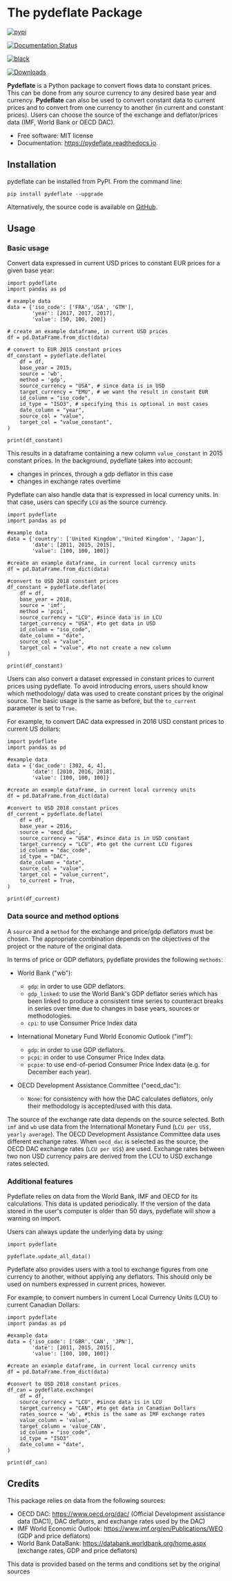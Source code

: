 # The pydeflate Package


[![pypi](https://img.shields.io/pypi/v/pydeflate.svg)](https://pypi.python.org/pypi/pydeflate)

[![Documentation Status](https://readthedocs.org/projects/pydeflate/badge/?version=latest)](https://pydeflate.readthedocs.io/en/latest/?version=latest)

[![black](https://img.shields.io/badge/code%20style-black-000000.svg)](https://github.com/psf/black)

[![Downloads](https://pepy.tech/badge/pydeflate/month)](https://pepy.tech/project/pydeflate)



**Pydeflate** is a Python package to convert flows data to constant prices. This can be done
from any source currency to any desired base year and currency. **Pydeflate** can also
be used to convert constant data to current prices and to convert from one currency
to another (in current and constant prices). Users can choose the source of the
exchange and deflator/prices data (IMF, World Bank or OECD DAC).


* Free software: MIT license
* Documentation: https://pydeflate.readthedocs.io.


## Installation


pydeflate can be installed from PyPI. From the command line:

    pip install pydeflate --upgrade

Alternatively, the source code is available on [GitHub](https://github.com/jm-rivera/pydeflate).


## Usage


### Basic usage


Convert data expressed in current USD prices to constant EUR prices for a given base year:

    import pydeflate
    import pandas as pd
    
    # example data
    data = {'iso_code': ['FRA','USA', 'GTM'],
            'year': [2017, 2017, 2017],
            'value': [50, 100, 200]}
    
    # create an example dataframe, in current USD prices
    df = pd.DataFrame.from_dict(data)
    
    # convert to EUR 2015 constant prices
    df_constant = pydeflate.deflate(
        df = df,
        base_year = 2015,
        source = 'wb',
        method = 'gdp',
        source_currency = "USA", # since data is in USD
        target_currency = "EMU", # we want the result in constant EUR
        id_column = "iso_code",
        id_type = "ISO3", # specifying this is optional in most cases
        date_column = "year",
        source_col = "value",
        target_col = "value_constant",
    ) 
            
    print(df_constant)

This results in a dataframe containing a new column `value_constant` in 2015 constant
prices. In the background, pydeflate takes into account:

- changes in princes, through a gdp deflator in this case
- changes in exchange rates overtime

Pydeflate can also handle data that is expressed in local currency units. In that
case, users can specify `LCU` as the source currency.

    import pydeflate
    import pandas as pd
    
    #example data
    data = {'country': ['United Kingdom','United Kingdom', 'Japan'],
            'date': [2011, 2015, 2015],
            'value': [100, 100, 100]}
    
    #create an example dataframe, in current local currency units 
    df = pd.DataFrame.from_dict(data)
    
    #convert to USD 2018 constant prices
    df_constant = pydeflate.deflate(
        df = df,
        base_year = 2018,
        source = 'imf',
        method = 'pcpi',
        source_currency = "LCU", #since data is in LCU
        target_currency = "USA", #to get data in USD
        id_column = "iso_code",
        date_column = "date",
        source_col = "value",
        target_col = "value", #to not create a new column
    ) 
            
    print(df_constant)

Users can also convert a dataset expressed in constant prices to current prices
using pydeflate. To avoid introducing errors, users should know which methodology/
data was used to create constant prices by the original source. The basic usage is
the same as before, but the `to_current` parameter is set to `True`.

For example, to convert DAC data expressed in 2016 USD constant prices to current
US dollars:

    import pydeflate
    import pandas as pd
    
    #example data
    data = {'dac_code': [302, 4, 4],
            'date': [2010, 2016, 2018],
            'value': [100, 100, 100]}
    
    #create an example dataframe, in current local currency units 
    df = pd.DataFrame.from_dict(data)
    
    #convert to USD 2018 constant prices
    df_current = pydeflate.deflate(
        df = df,
        base_year = 2016,
        source = 'oecd_dac', 
        source_currency = "USA", #since data is in USD constant
        target_currency = "LCU", #to get the current LCU figures
        id_column = "dac_code",
        id_type = "DAC",
        date_column = "date",
        source_col = "value",
        target_col = "value_current", 
        to_current = True,   
    ) 
            
    print(df_current)


### Data source and method options


A `source` and a `method` for the exchange and price/gdp deflators must be chosen.
The appropriate combination depends on the objectives of the project or the nature
of the original data.

In terms of price or GDP deflators, pydeflate provides the following `methods`:

- World Bank ("wb"):

    - `gdp`: in order to use GDP deflators.
    - `gdp_linked`: to use the World Bank's GDP deflator series which has been linked
      to produce a consistent time series to counteract breaks in series over time
      due to changes in base years, sources or methodologies.
    - `cpi`: to use Consumer Price Index data

- International Monetary Fund World Economic Outlook ("imf"):

    - `gdp`: in order to use GDP deflators.
    - `pcpi`: in order to use Consumer Price Index data.
    - `pcpie`: to use end-of-period Consumer Price Index data (e.g. for December each
      year).

- OECD Development Assistance Committee ("oecd_dac"):

    - `None`: for consistency with how the DAC calculates deflators, only their methodology
      is accepted/used with this data.

The source of the exchange rate data depends on the source selected. Both `imf`
and `wb` use data from the International Monetary Fund (`LCU per US$, yearly average`).
The OECD Development Assistance Committee data uses different exchange rates. When
`oecd_dac` is selected as the source, the OECD DAC exchange rates (`LCU per US$`) are
used. Exchange rates between two non USD currency pairs are derived from the LCU to USD
exchange rates selected.


### Additional features


Pydeflate relies on data from the World Bank, IMF and OECD for its calculations. This
data is updated periodically. If the version of the data stored in the user's computer
is older than 50 days, pydeflate will show a warning on import.

Users can always update the underlying data by using:

    import pydeflate
    
    pydeflate.update_all_data()


Pydeflate also provides users with a tool to exchange figures from one currency to
another, without applying any deflators. This should only be used on numbers expressed
in current prices, however.

For example, to convert numbers in current Local Currency Units (LCU) to current
Canadian Dollars:

    import pydeflate
    import pandas as pd
    
    #example data
    data = {'iso_code': ['GBR','CAN', 'JPN'],
            'date': [2011, 2015, 2015],
            'value': [100, 100, 100]}
    
    #create an example dataframe, in current local currency units 
    df = pd.DataFrame.from_dict(data)
    
    #convert to USD 2018 constant prices
    df_can = pydeflate.exchange(
        df = df,
        source_currency = "LCU", #since data is in LCU
        target_currency = "CAN", #to get data in Canadian Dollars
        rates_source = 'wb', #this is the same as IMF exchange rates
        value_column = 'value',
        target_column = 'value_CAN',
        id_column = "iso_code",
        id_type = "ISO3"
        date_column = "date",
    ) 
            
    print(df_can)


## Credits

This package relies on data from the following sources:

- OECD DAC: https://www.oecd.org/dac/ (Official Development assistance data (DAC1),
  DAC deflators, and exchange rates used by the DAC)
- IMF World Economic Outlook: https://www.imf.org/en/Publications/WEO (GDP and
  price deflators)
- World Bank DataBank: https://databank.worldbank.org/home.aspx (exchange rates,
  GDP and price deflators)

This data is provided based on the terms and conditions set by the original sources